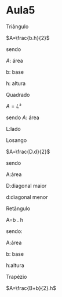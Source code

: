 # Aula5 

Triângulo 


$A=\frac{b.h}{2}$


sendo


$A$: área 

b: base

h: altura

Quadrado 


$A=L²$

sendo
$A$: área 

L:lado

Losango 

$A=\frac{D.d}{2}$

sendo

A:área 

D:diagonal maior

d:diagonal menor


Retângulo

A=b . h

sendo:

A:área 

b: base 

h:altura 

Trapézio 

$A=\frac{B+b}{2}.h$



